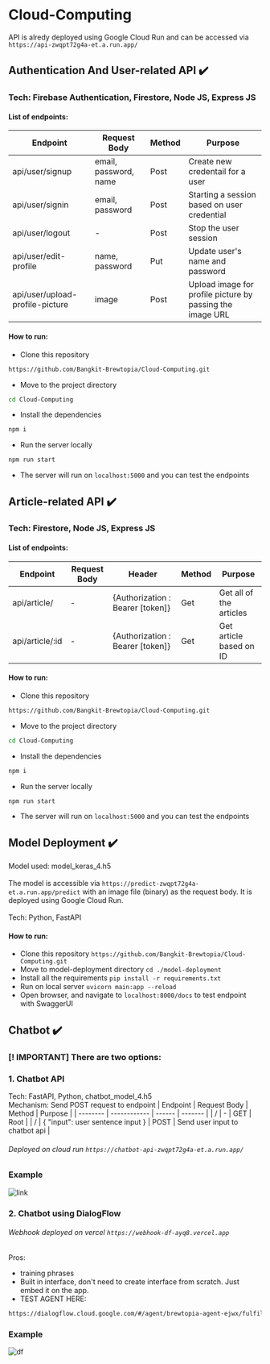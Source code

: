 # Cloud-Computing

API is alredy deployed using Google Cloud Run and can be accessed via ```https://api-zwqpt72g4a-et.a.run.app/```

## Authentication And User-related API ✔️
### Tech: Firebase Authentication, Firestore, Node JS, Express JS
#### List of endpoints:
| Endpoint     | Request Body      | Method     | Purpose |
| ------------- | ------------- | -------- | -------- |
| api/user/signup          | email, password, name         | Post  | Create new credentail for a user |
| api/user/signin            | email, password        | Post  | Starting a session based on user credential |
| api/user/logout          | -         | Post  | Stop the user session |
| api/user/edit-profile            | name, password        | Put  | Update user's name and password |
| api/user/upload-profile-picture            | image        | Post  | Upload image for profile picture by passing the image URL |

#### How to run:
* Clone this repository 
```sh
https://github.com/Bangkit-Brewtopia/Cloud-Computing.git
```
* Move to the project directory
```sh
cd Cloud-Computing
```
* Install the dependencies
```sh
npm i
```
* Run the server locally
```sh
npm run start
```
* The server will run on ``` localhost:5000 ``` and you can test the endpoints

## Article-related API ✔️
### Tech: Firestore, Node JS, Express JS
#### List of endpoints:
| Endpoint     | Request Body      | Header      | Method     | Purpose |
| ------------- | ------------- | ------------- | -------- | -------- |
| api/article/          | -         | {Authorization : Bearer [token]}         | Get  | Get all of the articles |
| api/article/:id            | -        | {Authorization : Bearer [token]}         | Get  | Get article based on ID |

#### How to run:
* Clone this repository 
```sh
https://github.com/Bangkit-Brewtopia/Cloud-Computing.git
```
* Move to the project directory
```sh
cd Cloud-Computing
```
* Install the dependencies
```sh
npm i
```
* Run the server locally
```sh
npm run start
```
* The server will run on ``` localhost:5000 ``` and you can test the endpoints

## Model Deployment ✔️
Model used: model_keras_4.h5
<br>
<br>
The model is accessible via ```https://predict-zwqpt72g4a-et.a.run.app/predict``` with an image file (binary) as the request body. It is deployed using Google Cloud Run.
<br>
<br>
Tech: Python, FastAPI
<br>
#### How to run:
* Clone this repository 
``` https://github.com/Bangkit-Brewtopia/Cloud-Computing.git ```
* Move to model-deployment directory
``` cd ./model-deployment ```
* Install all the requirements
```pip install -r requirements.txt```
* Run on local server
``` uvicorn main:app --reload ```
* Open browser, and navigate to ``` localhost:8000/docs ``` to test endpoint with SwaggerUI 

## Chatbot ✔️
### [! IMPORTANT] There are two options:
### 1. Chatbot API
Tech: FastAPI, Python, chatbot_model_4.h5
<br>
Mechanism: Send POST request to endpoint
| Endpoint | Request Body | Method | Purpose |
| -------- | ------------ | ------ | ------- |
| /        | -            | GET    | Root    |
| /        | { "input": user sentence input } | POST | Send user input to chatbot api |

###### Deployed on cloud run ```https://chatbot-api-zwqpt72g4a-et.a.run.app/```

### Example
![link](https://github.com/Bangkit-Brewtopia/Cloud-Computing/assets/94887358/84cc2809-d233-4681-aa05-beccd5bddb8e)


### 2. Chatbot using DialogFlow
###### Webhook deployed on vercel ```https://webhook-df-ayq8.vercel.app```
Pros: 
+ training phrases
+ Built in interface, don't need to create interface from scratch. Just embed it on the app.
+ TEST AGENT HERE: 
```sh 
https://dialogflow.cloud.google.com/#/agent/brewtopia-agent-ejwx/fulfillment
```
### Example
![df](https://github.com/Bangkit-Brewtopia/Cloud-Computing/assets/94887358/1c3cf4dd-21ed-45f2-8082-b408181b9f44)




